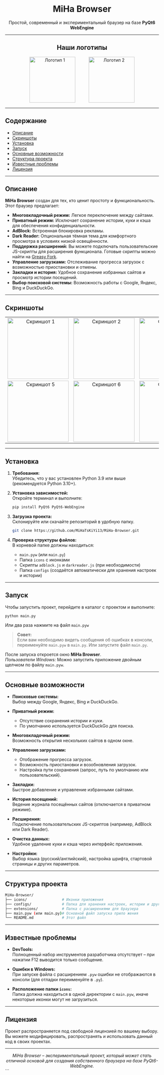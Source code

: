 
<div align="center">
  <h1>MiHa Browser</h1>
  <p>Простой, современный и экспериментальный браузер на базе <strong>PyQt6 WebEngine</strong></p>
</div>

---

<div align="center">
  <h2>Наши логотипы</h2>
  <img src="https://github.com/user-attachments/assets/157e5338-114e-4f35-b72d-90637e0d60a5" alt="Логотип 1" width="150" style="margin: 0 20px;">
  <img src="https://github.com/user-attachments/assets/e1067a16-0b44-435c-a53d-ccfe4917a79d" alt="Логотип 2" width="150" style="margin: 0 20px;">
</div>

---

## Содержание

- [Описание](#описание)
- [Скриншоты](#скриншоты)
- [Установка](#установка)
- [Запуск](#запуск)
- [Основные возможности](#основные-возможности)
- [Структура проекта](#структура-проекта)
- [Известные проблемы](#известные-проблемы)
- [Лицензия](#лицензия)

---

## Описание

**MiHa Browser** создан для тех, кто ценит простоту и функциональность. Этот браузер предлагает:
- **Многовкладочный режим:** Легкое переключение между сайтами.
- **Приватный режим:** Исключает сохранение истории, куки и кэша для обеспечения конфиденциальности.
- **AdBlock:** Встроенная блокировка рекламы.
- **Dark Reader:** Опциональная тёмная тема для комфортного просмотра в условиях низкой освещённости.
- **Поддержка расширений:** Вы можете подключать пользовательские JS-скрипты для расширения функционала.
  Готовые скрипты можно найти на [Greasy Fork](https://greasyfork.org/ru/scripts).  
- **Управление загрузками:** Отслеживание прогресса загрузок с возможностью приостановки и отмены.
- **Закладки и история:** Удобное сохранение избранных сайтов и просмотр истории посещений.
- **Выбор поисковой системы:** Возможность работы с Google, Яндекс, Bing и DuckDuckGo.

---

## Скриншоты

<table align="center">
  <tr>
    <td align="center">
      <img src="https://github.com/user-attachments/assets/7bd10a7a-202c-44a6-9aa8-b1b1aff65075" alt="Скриншот 1" width="200">
    </td>
    <td align="center">
      <img src="https://github.com/user-attachments/assets/78238618-cad3-47ac-9044-da254d39a3fa" alt="Скриншот 2" width="200">
    </td>
    <td align="center">
      <img src="https://github.com/user-attachments/assets/8d15212e-79fb-4e68-ad27-7cc9064fc1aa" alt="Скриншот 3" width="200">
    </td>
    <td align="center">
      <img src="https://github.com/user-attachments/assets/4569f0ea-8648-4667-a25e-b3f1b82c058d" alt="Скриншот 4" width="200">
    </td>
  </tr>
  <tr>
    <td align="center">
      <img src="https://github.com/user-attachments/assets/ecd72be9-97ab-495e-aeee-1d901aa3f9bb" alt="Скриншот 5" width="200">
    </td>
    <td align="center">
      <img src="https://github.com/user-attachments/assets/f90bd0ef-8cba-462e-a457-cd0fff2007f3" alt="Скриншот 6" width="200">
    </td>
    <td align="center">
      <img src="https://github.com/user-attachments/assets/9c40ca2e-e400-42d1-8991-33acdef7bec0" alt="Скриншот 7" width="200">
    </td>
    <td align="center">
      <img src="https://github.com/user-attachments/assets/b90d0cc3-9ad0-4dfb-8281-98b23d0d6ecb" alt="Скриншот 8" width="200">
    </td>
  </tr>
</table>

---

## Установка

1. **Требования:**  
   Убедитесь, что у вас установлен Python 3.9 или выше (рекомендуется Python 3.10+).

2. **Установка зависимостей:**  
   Откройте терминал и выполните:
   ```bash
   pip install PyQt6 PyQt6-WebEngine
   ```

3. **Загрузка проекта:**  
   Склонируйте или скачайте репозиторий в удобную папку.
   ```bash
   git clone https://github.com/MiHaTsKiYi13/MiHa-Browser.git
    ```
5. **Проверка структуры файлов:**  
   В корневой папке должны находиться:
   - `main.pyw` (или `main.py`)
   - Папка `icons` с иконками
   - Скрипты `adblock.js` и `darkreader.js` (при необходимости)
   - Папка `configs` (создаётся автоматически для хранения настроек и истории)

---

## Запуск

Чтобы запустить проект, перейдите в каталог с проектом и выполните:

```bash
python main.py
```
Или два раза нажмите на файл ```main.pyw```

> **Совет:**  
> Если вам необходимо видеть сообщения об ошибках в консоли, переименуйте `main.pyw` в `main.py`. Или запустите файл `main.py`.

После запуска откроется окно **MiHa Browser**.  
*Пользователи Windows:* Можно запустить приложение двойным щелчком по файлу `main.pyw`.

---

## Основные возможности

- **Поисковые системы:**  
  Выбор между Google, Яндекс, Bing и DuckDuckGo.

- **Приватный режим:**  
  - Отсутствие сохранения истории и куки.
  - По умолчанию используется DuckDuckGo для поиска.

- **Многовкладочный режим:**  
  Возможность открытия нескольких сайтов в одном окне.

- **Управление загрузками:**  
  - Отображение прогресса загрузок.
  - Возможность приостановки и возобновления загрузок.
  - Настройка пути сохранения (запрос, путь по умолчанию или пользовательский).

- **Закладки:**  
  Быстрое добавление и управление избранными сайтами.

- **История посещений:**  
  Ведение журнала посещённых сайтов (отключается в приватном режиме).

- **Расширения:**  
  Подключение пользовательских JS-скриптов (например, AdBlock или Dark Reader).

- **Очистка данных:**  
  Удобное удаление куки и кэша через интерфейс приложения.

- **Настройки:**  
  Выбор языка (русский/английский), настройка шрифта, стартовой страницы и других параметров.

---

## Структура проекта

```bash
MiHa-Browser/
├── icons/                # Иконки приложения
├── configs/              # Папка для хранения настроек, истории и других данных (создаётся автоматически)
├── extensions/           # Папка с расширениями для браузера
├── main.pyw (или main.py)# Основной файл запуска прило жения
└── README.md             # Этот файл
```

---

## Известные проблемы

- **DevTools:**  
  Полноценный набор инструментов разработчика отсутствует – при нажатии F12 выводится только сообщение.

- **Ошибки в Windows:**  
  При запуске файла с расширением `.pyw` ошибки не отображаются в консоли (для отладки переименуйте в `.py`).

- **Расположение папки `icons`:**  
  Папка должна находиться в одной директории с `main.pyw`, иначе некоторые иконки могут не загрузиться.

---

## Лицензия

Проект распространяется под свободной лицензией по вашему выбору. Вы можете модифицировать, распространять и использовать данный код в своих проектах.

---

<div align="center">
  <em>MiHa Browser – экспериментальный проект, который может стать отличной основой для создания собственного браузера на базе PyQt6-WebEngine.</em>
</div>
```
